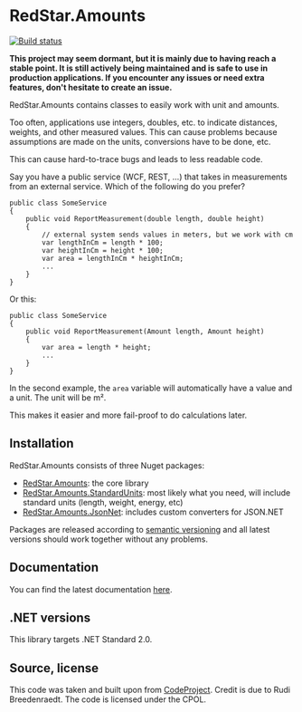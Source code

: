 # RedStar.Amounts

[![Build status](https://ci.appveyor.com/api/projects/status/swyqov7lwwv52cg3?svg=true)](https://ci.appveyor.com/project/petermorlion/redstar-amounts)

**This project may seem dormant, but it is mainly due to having reach a stable point.
It is still actively being maintained and is safe to use in production applications.
If you encounter any issues or need extra features, don't hesitate to create an issue.**

RedStar.Amounts contains classes to easily work with unit and amounts.

Too often, applications use integers, doubles, etc. to indicate distances,
weights, and other measured values. This can cause problems because assumptions
are made on the units, conversions have to be done, etc.

This can cause hard-to-trace bugs and leads to less readable code.

Say you have a public service (WCF, REST, ...) that takes in measurements from
an external service. Which of the following do you prefer?

    public class SomeService
    {
        public void ReportMeasurement(double length, double height)
        {
            // external system sends values in meters, but we work with cm
            var lengthInCm = length * 100;
            var heightInCm = height * 100;
            var area = lengthInCm * heightInCm;
            ...
        }
    }

Or this:

    public class SomeService
    {
        public void ReportMeasurement(Amount length, Amount height)
        {
            var area = length * height;
            ...
        }
    }

In the second example, the `area` variable will automatically have a value and
a unit. The unit will be m².

This makes it easier and more fail-proof to do calculations later.

## Installation

RedStar.Amounts consists of three Nuget packages:

 - [RedStar.Amounts](https://www.nuget.org/packages/RedStar.Amounts/): the core library
 - [RedStar.Amounts.StandardUnits](https://www.nuget.org/packages/RedStar.Amounts.StandardUnits/): most likely what you need, will include standard units (length, weight, energy, etc)
 - [RedStar.Amounts.JsonNet](https://www.nuget.org/packages/RedStar.Amounts.JsonNet/): includes custom converters for JSON.NET

Packages are released according to [semantic versioning](https://semver.org) and all latest versions should work together without any problems.

## Documentation

You can find the latest documentation [here](https://petermorlion.github.io/RedStar.Amounts/).

## .NET versions

This library targets .NET Standard 2.0.

## Source, license

This code was taken and built upon from [CodeProject](http://www.codeproject.com/Articles/611731/Working-with-Units-and-Amounts).
Credit is due to Rudi Breedenraedt. The code is licensed under the CPOL.
